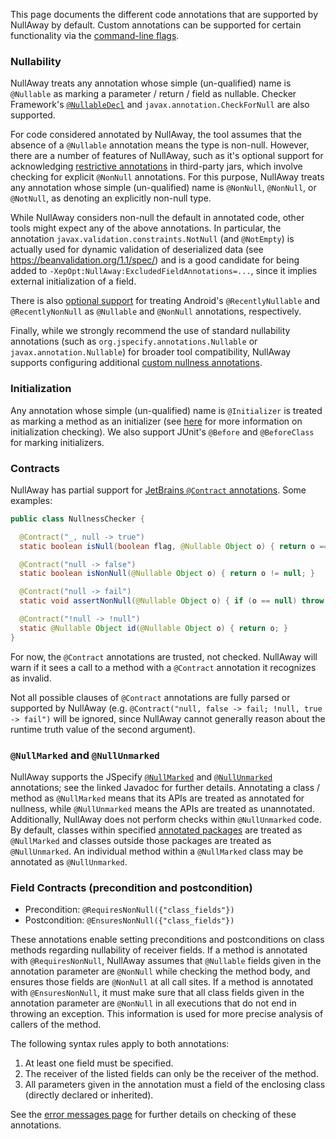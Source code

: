 This page documents the different code annotations that are supported by NullAway by default.  Custom annotations can be supported for certain functionality via the [command-line flags](https://github.com/uber/NullAway/wiki/Configuration).

### Nullability

NullAway treats any annotation whose simple (un-qualified) name is `@Nullable` as marking a parameter / return / field as nullable.  Checker Framework's [`@NullableDecl`](https://checkerframework.org/api/org/checkerframework/checker/nullness/compatqual/NullableDecl.html) and `javax.annotation.CheckForNull` are also supported.

For code considered annotated by NullAway, the tool assumes that the absence of a `@Nullable` annotation means the type is non-null. However, there are a number of features of NullAway, such as it's optional support for acknowledging [restrictive annotations](https://github.com/uber/NullAway/wiki/Configuration#acknowledge-more-restrictive-annotations-from-third-party-jars) in third-party jars, which involve checking for explicit `@NonNull` annotations. For this purpose, NullAway treats any annotation whose simple (un-qualified) name is `@NonNull`, `@NonNull`, or `@NotNull`, as denoting an explicitly non-null type.

While NullAway considers non-null the default in annotated code, other tools might expect any of the above annotations. In particular, the annotation `javax.validation.constraints.NotNull` (and `@NotEmpty`) is actually used for dynamic validation of deserialized data (see https://beanvalidation.org/1.1/spec/) and is a good candidate for being added to `-XepOpt:NullAway:ExcludedFieldAnnotations=...`, since it implies external initialization of a field. 

There is also [optional support](https://github.com/uber/NullAway/wiki/Configuration#acknowledge-android-recent-nullability-annotations) for treating Android's `@RecentlyNullable` and `@RecentlyNonNull` as `@Nullable` and `@NonNull` annotations, respectively.

Finally, while we strongly recommend the use of standard nullability annotations (such as `org.jspecify.annotations.Nullable` or `javax.annotation.Nullable`) for broader tool compatibility, NullAway supports configuring additional [custom nullness annotations](https://github.com/uber/NullAway/wiki/Configuration#custom-nullability-annotations).

### Initialization

Any annotation whose simple (un-qualified) name is `@Initializer` is treated as marking a method as an initializer (see [here](https://github.com/uber/NullAway/wiki/Error-Messages#initializer-method-does-not-guarantee-nonnull-field-is-initialized--nonnull-field--not-initialized) for more information on initialization checking).  We also support JUnit's `@Before` and `@BeforeClass` for marking initializers.

### Contracts

NullAway has partial support for [JetBrains `@Contract` annotations](https://www.jetbrains.com/help/idea/contract-annotations.html).  Some examples:
```java
public class NullnessChecker {

  @Contract("_, null -> true")
  static boolean isNull(boolean flag, @Nullable Object o) { return o == null; }

  @Contract("null -> false")
  static boolean isNonNull(@Nullable Object o) { return o != null; }

  @Contract("null -> fail")
  static void assertNonNull(@Nullable Object o) { if (o == null) throw new Error(); }

  @Contract("!null -> !null")
  static @Nullable Object id(@Nullable Object o) { return o; }
}
```

For now, the `@Contract` annotations are trusted, not checked.  NullAway will warn if it sees a call to a method with a `@Contract` annotation it recognizes as invalid. 

Not all possible clauses of `@Contract` annotations are fully parsed or supported by NullAway (e.g. `@Contract("null, false -> fail; !null, true -> fail")` will be ignored, since NullAway cannot generally reason about the runtime truth value of the second argument).

### `@NullMarked` and `@NullUnmarked`

NullAway supports the JSpecify [`@NullMarked`](https://jspecify.dev/docs/api/org/jspecify/annotations/NullMarked.html) and [`@NullUnmarked`](https://jspecify.dev/docs/api/org/jspecify/annotations/NullUnmarked.html) annotations; see the linked Javadoc for further details.  Annotating a class / method as `@NullMarked` means that its APIs are treated as annotated for nullness, while `@NullUnmarked` means the APIs are treated as unannotated.  Additionally, NullAway does not perform checks within `@NullUnmarked` code.  By default, classes within specified [annotated packages](https://github.com/uber/NullAway/wiki/Configuration#annotated-packages) are treated as `@NullMarked` and classes outside those packages are treated as `@NullUnmarked`.  An individual method within a `@NullMarked` class may be annotated as `@NullUnmarked`.

### Field Contracts (precondition and postcondition)
* Precondition: `@RequiresNonNull({"class_fields"})`
* Postcondition: `@EnsuresNonNull({"class_fields"})`

These annotations enable setting preconditions and postconditions on class methods regarding nullability of receiver fields.
If a method is annotated with `@RequiresNonNull`, NullAway assumes that `@Nullable` fields given in the annotation parameter are `@NonNull` while checking the method body, and ensures those fields are `@NonNull` at all call sites.
If a method is annotated with `@EnsuresNonNull`, it must make sure that all class fields given in the annotation parameter are `@NonNull` in all executions that do not end in throwing an exception.  This information is used for more precise analysis of callers of the method.

The following syntax rules apply to both annotations:
1. At least one field must be specified.
2. The receiver of the listed fields can only be the receiver of the method.
3. All parameters given in the annotation must a field of the enclosing class (directly declared or inherited).

See the [error messages page](https://github.com/uber/NullAway/wiki/Error-Messages#method-is-annotated-with-ensuresnonnull-but-fails-to-ensure-the-following-fields-are-non-null-at-exit) for further details on checking of these annotations.
